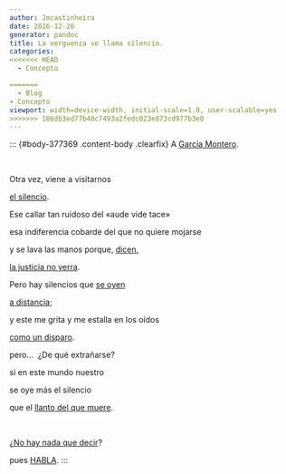 ```yaml
---
author: Jmcastinheira
date: 2016-12-26
generator: pandoc
title: La verguenza se llama silencio.
categories:
<<<<<<< HEAD
  - Concepto

=======
  - Blog
- Concepto
viewport: width=device-width, initial-scale=1.0, user-scalable=yes
>>>>>>> 186db3ed77b40c7493a2fedc023e873cd977b3e0
---
```




::: {#body-377369 .content-body .clearfix}
A [García
Montero](http://entelequia.bligoo.com/content/view/103915/Garcia_Montero.html).

 

Otra vez, viene a visitarnos

[el
silencio](http://www.espacioblog.com/ranganatha2/post/2008/11/12/la-universidad-granada-se-cubre-mierda).

Ese callar tan ruidoso del «aude vide tace»

esa indiferencia cobarde del que no quiere mojarse

y se lava las manos porque,
[dicen,](http://www.elmundo.es/suplementos/campus/2008/533/1228258805.html)

[la justicia no
yerra](http://www.elmundo.es/suplementos/campus/2008/533/1228258805.html).

Pero hay silencios que [se
oyen](http://www.laopiniondegranada.es/secciones/noticia.jsp?pRef=2008111300_4_88810__Granada-manifiesto-apoyo-Garcia-Montero-recibe-2000-anexiones-paises-como-Francia-Argentina-EEUU)

[a
distancia](http://www.laopiniondegranada.es/secciones/noticia.jsp?pRef=2008111300_4_88810__Granada-manifiesto-apoyo-Garcia-Montero-recibe-2000-anexiones-paises-como-Francia-Argentina-EEUU);

y este me grita y me estalla en los oídos

[como un disparo](http://www.youtube.com/watch?v=Q6QeEdsvGQA).

pero...  ¿De qué extrañarse?

si en este mundo nuestro

se oye más el silencio

que el [llanto del que
muere](http://video.google.es/videosearch?q=Pistola&emb=0&aq=f#q=hambre&emb=0).

 

¿[No hay nada que decir](http://www.ugr.es/ugr/index.php)?

pues
[HABLA](http://apoyoaluisgarciamontero.blogspot.com/2008/11/en-apoyo-de-luis-garca-montero_13.html).
:::
